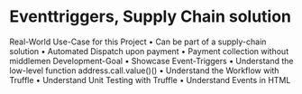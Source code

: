 # Eventtriggers, Supply Chain solution


Real-World Use-Case for this Project
• Can be part of a supply-chain solution
• Automated Dispatch upon payment
• Payment collection without middlemen
Development-Goal
• Showcase Event-Triggers
• Understand the low-level function address.call.value()()
• Understand the Workflow with Truffle
• Understand Unit Testing with Truffle
• Understand Events in HTML

